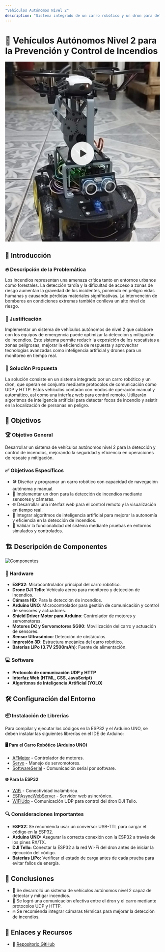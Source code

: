 ```yaml
---
"Vehículos Autónomos Nivel 2"
description: "Sistema integrado de un carro robótico y un dron para detección y control de incendios."
---
```


# 🚒 Vehículos Autónomos Nivel 2 para la Prevención y Control de Incendios

![Vehículos Autónomos](images/vehiculos_autonomos.jpg)

## 📌 Introducción

### 🔥 Descripción de la Problemática
Los incendios representan una amenaza crítica tanto en entornos urbanos como forestales. La detección tardía y la dificultad de acceso a zonas de riesgo aumentan la gravedad de los incidentes, poniendo en peligro vidas humanas y causando pérdidas materiales significativas. La intervención de bomberos en condiciones extremas también conlleva un alto nivel de riesgo.

### 🎯 Justificación
Implementar un sistema de vehículos autónomos de nivel 2 que colabore con los equipos de emergencia puede optimizar la detección y mitigación de incendios. Este sistema permite reducir la exposición de los rescatistas a zonas peligrosas, mejorar la eficiencia de respuesta y aprovechar tecnologías avanzadas como inteligencia artificial y drones para un monitoreo en tiempo real.

### 🚗 Solución Propuesta
La solución consiste en un sistema integrado por un carro robótico y un dron, que operan en conjunto mediante protocolos de comunicación como UDP y HTTP. Estos vehículos contarán con modos de operación manual y automático, así como una interfaz web para control remoto. Utilizarán algoritmos de inteligencia artificial para detectar focos de incendio y asistir en la localización de personas en peligro.

## 🎯 Objetivos

### 🏆 Objetivo General
Desarrollar un sistema de vehículos autónomos nivel 2 para la detección y control de incendios, mejorando la seguridad y eficiencia en operaciones de rescate y mitigación.

### ✅ Objetivos Específicos
- 🛠️ Diseñar y programar un carro robótico con capacidad de navegación autónoma y manual.
- 🚁 Implementar un dron para la detección de incendios mediante sensores y cámaras.
- 🌐 Desarrollar una interfaz web para el control remoto y la visualización en tiempo real.
- 🧠 Integrar algoritmos de inteligencia artificial para mejorar la autonomía y eficiencia en la detección de incendios.
- 🔬 Validar la funcionalidad del sistema mediante pruebas en entornos simulados y controlados.

## 🏗️ Descripción de Componentes

![Componentes](images/componentes.jpg)

### 🔩 Hardware
- **ESP32**: Microcontrolador principal del carro robótico.
- **Drone DJI Tello**: Vehículo aéreo para monitoreo y detección de incendios.
- **Cámara HD**: Para la detección de incendios.
- **Arduino UNO**: Microcontrolador para gestión de comunicación y control de sensores y actuadores.
- **Shield Driver Motor para Arduino**: Controlador de motores y servomotores.
- **Motores DC y Servomotores SG90**: Movilización del carro y actuación de sensores.
- **Sensor Ultrasónico**: Detección de obstáculos.
- **Impresión 3D**: Estructura mecánica del carro robótico.
- **Baterías LiPo (3.7V 2500mAh)**: Fuente de alimentación.

### 💻 Software
- **Protocolo de comunicación UDP y HTTP**
- **Interfaz Web (HTML, CSS, JavaScript)**
- **Algoritmos de Inteligencia Artificial (YOLO)**

## 🛠️ Configuración del Entorno

### 📦 Instalación de Librerías
Para compilar y ejecutar los códigos en la ESP32 y el Arduino UNO, se deben instalar las siguientes librerías en el IDE de Arduino:

#### **🖥️ Para el Carro Robótico (Arduino UNO)**
- [AFMotor](https://github.com/adafruit/Adafruit-Motor-Shield-library) - Controlador de motores.
- [Servo](https://www.arduino.cc/en/reference/servo) - Manejo de servomotores.
- [SoftwareSerial](https://www.arduino.cc/en/Reference/softwareSerial) - Comunicación serial por software.

#### **🌐 Para la ESP32**
- [WiFi](https://www.arduino.cc/en/Reference/WiFi) - Conectividad inalámbrica.
- [ESPAsyncWebServer](https://github.com/me-no-dev/ESPAsyncWebServer) - Servidor web asincrónico.
- [WiFiUdp](https://www.arduino.cc/en/Reference/WiFiUDP) - Comunicación UDP para control del dron DJI Tello.

### 🔍 Consideraciones Importantes
- **ESP32:** Se recomienda usar un conversor USB-TTL para cargar el código en la ESP32.
- **Arduino UNO:** Asegurar la correcta conexión con la ESP32 a través de los pines RX/TX.
- **DJI Tello:** Conectar la ESP32 a la red Wi-Fi del dron antes de iniciar la ejecución del código.
- **Baterías LiPo:** Verificar el estado de carga antes de cada prueba para evitar fallos de energía.

## 🏁 Conclusiones
- 🚀 Se desarrolló un sistema de vehículos autónomos nivel 2 capaz de detectar y mitigar incendios.
- 📡 Se logró una comunicación efectiva entre el dron y el carro mediante protocolos UDP y HTTP.
- 🔥 Se recomienda integrar cámaras térmicas para mejorar la detección de incendios.

## 📎 Enlaces y Recursos
- 🔗 [Repositorio GitHub](https://github.com/vicente-alvarado/Vehiculos-Autonomos-Nivel-2-Drone-Carro-Robot-controlados-por-una-ESP32.git)
